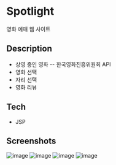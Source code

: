 # Spotlight
영화 예매 웹 사이트

## Description
* 상영 중인 영화 -- 한국영화진흥위원회 API
* 영화 선택 
* 자리 선택
* 영화 리뷰

## Tech
* JSP

## Screenshots
![image](https://user-images.githubusercontent.com/22957868/47328779-59dad500-d6ad-11e8-9976-c2547ab3e589.png)
![image](https://user-images.githubusercontent.com/22957868/47328783-5cd5c580-d6ad-11e8-8dc4-b8e3fa15d202.png)
![image](https://user-images.githubusercontent.com/22957868/47328786-5fd0b600-d6ad-11e8-885c-0b495687496b.png)
![image](https://user-images.githubusercontent.com/22957868/47328788-62331000-d6ad-11e8-819f-46753b3bbf4b.png)
